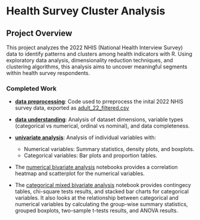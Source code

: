 # Health Survey Cluster Analysis

## Project Overview
This project analyzes the 2022 NHIS (National Health Interview Survey) data to identify patterns and clusters among health indicators with R. Using exploratory data analysis, dimensionality reduction techniques, and clustering algorithms, this analysis aims to uncover meaningful segments within health survey respondents.

### Completed Work
* **[data preprocessing](https://github.com/Cstan1987stat/health-survey-cluster-analysis/blob/main/notebooks/data_preprocessing.ipynb)**: Code used to prreprocess the inital 2022 NHIS survey data, exported as [adult_22_filtered.csv](https://github.com/Cstan1987stat/health-survey-cluster-analysis/blob/main/adult22_filtered.csv)


* **[data understanding](https://github.com/Cstan1987stat/health-survey-cluster-analysis/blob/main/notebooks/data_understanding.ipynb)**: Analysis of dataset dimensions, variable types (categorical vs numerical, ordinal vs nominal), and data completeness. 

* **[univariate analysis](https://github.com/Cstan1987stat/health-survey-cluster-analysis/blob/main/notebooks/univariate_analysis.ipynb)**: Analysis of individual variables with:
  * Numerical variables: Summary statistics, density plots, and boxplots.
  * Categorical variables: Bar plots and proportion tables. 


* The [numerical bivariate analysis](https://github.com/Cstan1987stat/health-survey-cluster-analysis/blob/main/notebooks/bivariate_analysis_notebooks/numerical_bivariate_analysis.ipynb) notebooks provides a correlation heatmap and scatterplot for the numerical variables.
* The [categorical mixed bivariate analysis](https://github.com/Cstan1987stat/health-survey-cluster-analysis/blob/main/notebooks/bivariate_analysis_notebooks/categorical_mixed_bivariate_analysis.ipynb) notebook provides contingecy tables, chi-square tests results, and stacked bar charts for categorical variables. It also looks at the relationship between categorical and numerical variables by calculating the group-wise summary statistics, grouped boxplots, two-sample t-tests results, and ANOVA results.
 
